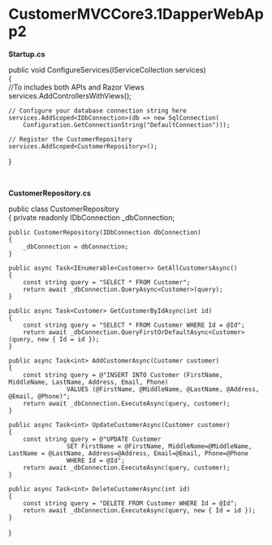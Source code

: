 # CustomerMVCCore3.1DapperWebApp2

**Startup.cs**

public void ConfigureServices(IServiceCollection services)
<br/>
{
<br/>
    //To includes both APIs and Razor Views 
    services.AddControllersWithViews();


    // Configure your database connection string here
    services.AddScoped<IDbConnection>(db => new SqlConnection(
        Configuration.GetConnectionString("DefaultConnection")));

    // Register the CustomerRepository
    services.AddScoped<CustomerRepository>();
}

<br/>

**CustomerRepository.cs**

public class CustomerRepository
<br/>
{
    private readonly IDbConnection _dbConnection;

    public CustomerRepository(IDbConnection dbConnection)
    {
        _dbConnection = dbConnection;
    }

    public async Task<IEnumerable<Customer>> GetAllCustomersAsync()
    {
        const string query = "SELECT * FROM Customer";
        return await _dbConnection.QueryAsync<Customer>(query);
    }

    public async Task<Customer> GetCustomerByIdAsync(int id)
    {
        const string query = "SELECT * FROM Customer WHERE Id = @Id";
        return await _dbConnection.QueryFirstOrDefaultAsync<Customer>(query, new { Id = id });
    }

    public async Task<int> AddCustomerAsync(Customer customer)
    {
        const string query = @"INSERT INTO Customer (FirstName, MiddleName, LastName, Address, Email, Phone) 
                    VALUES (@FirstName, @MiddleName, @LastName, @Address, @Email, @Phone)";
        return await _dbConnection.ExecuteAsync(query, customer);
    }

    public async Task<int> UpdateCustomerAsync(Customer customer)
    {
        const string query = @"UPDATE Customer 
                    SET FirstName = @FirstName, MiddleName=@MiddleName, LastName = @LastName, Address=@Address, Email=@Email, Phone=@Phone
                    WHERE Id = @Id";
        return await _dbConnection.ExecuteAsync(query, customer);
    }

    public async Task<int> DeleteCustomerAsync(int id)
    {
        const string query = "DELETE FROM Customer WHERE Id = @Id";
        return await _dbConnection.ExecuteAsync(query, new { Id = id });
    }
}
